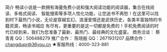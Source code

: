简介
畅读小说是一款拥有海量免费小说和强大阅读功能的阅读器，集合在线阅读、多格式阅读、 智能搜索等多项人性化功能，让您追书不再愁！在这里可以找到时下最热门小说，无论是穿越玄幻，浪漫爱情还是武侠历史，各类丰富独特的书籍资源，畅读书城应 有尽有，更重要的是这一切都是免费的！手机免费阅读的时代已经到来，我们为您准备了最新、最热门、最经典的文化盛宴。
商务洽谈：
蔡青青 QQ：506488279
推广合作：
陈晓殷 QQ：2671931207
品牌合作：
changdupr@36you.cn
★客服热线：4000-323-881
